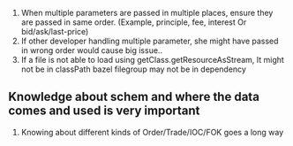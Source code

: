 1. When multiple parameters are passed in multiple places, ensure they are passed in same order. (Example, principle, fee, interest Or bid/ask/last-price)
2. If other developer handling multiple parameter, she might have passed in wrong order would cause big issue..
3. If a file is not able to load using getClass.getResourceAsStream, It might not be in classPath bazel filegroup may not be in dependency

## Knowledge about schem and where the data comes and used is very important
1. Knowing about different kinds of Order/Trade/IOC/FOK goes a long way

